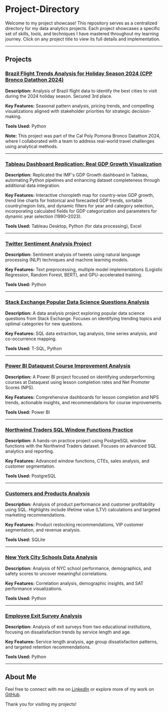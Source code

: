 # Project-Directory
Welcome to my project showcase! This repository serves as a centralized directory for my data analytics projects. Each project showcases a specific set of skills, tools, and techniques I have mastered throughout my learning journey. Click on any project title to view its full details and implementation.

---

## Projects

### [Brazil Flight Trends Analysis for Holiday Season 2024 (CPP Bronco Datathon 2024)](https://github.com/jastro-dev/cpp-bronco-datathon-fall-2024)
**Description:** Analysis of Brazil flight data to identify the best cities to visit during the 2024 holiday season. Secured 3rd place.

**Key Features:** Seasonal pattern analysis, pricing trends, and compelling visualizations aligned with stakeholder priorities for strategic decision-making.

**Tools Used:** Python

**Note:** This project was part of the Cal Poly Pomona Bronco Datathon 2024, where I collaborated with a team to address real-world travel challenges using analytical methods.

---

### [Tableau Dashboard Replication: Real GDP Growth Visualization](https://github.com/jastro-dev/tableau-imf-data-dashboard)  
**Description:** Replicated the IMF's GDP Growth dashboard in Tableau, automating Python pipelines and enhancing dataset completeness through additional data integration.

**Key Features:** Interactive choropleth map for country-wise GDP growth, trend line charts for historical and forecasted GDP trends, sortable country/region lists, and dynamic filters for year and category selection, incorporating calculated fields for GDP categorization and parameters for dynamic year selection (1990–2023).  

**Tools Used:** Tableau Desktop, Python (for data processing), Excel  

---

### [Twitter Sentiment Analysis Project](https://github.com/jastro-dev/twitter-sentiment-analysis)
**Description:** Sentiment analysis of tweets using natural language processing (NLP) techniques and machine learning models.

**Key Features:** Text preprocessing, multiple model implementations (Logistic Regression, Random Forest, BERT), and GPU-accelerated training.

**Tools Used:** Python

---

### [Stack Exchange Popular Data Science Questions Analysis](https://github.com/jastro-dev/dq-11-stackexchange-popular-questions)
**Description:** A data analysis project exploring popular data science questions from Stack Exchange. Focuses on identifying trending topics and optimal categories for new questions.

**Key Features:** SQL data extraction, tag analysis, time series analysis, and co-occurrence mapping.

**Tools Used:** T-SQL, Python

---

### [Power BI Dataquest Course Improvement Analysis](https://github.com/jastro-dev/power-bi-dataquest-course-improvement-analysis)
**Description:** A Power BI project focused on identifying underperforming courses at Dataquest using lesson completion rates and Net Promoter Scores (NPS).

**Key Features:** Comprehensive dashboards for lesson completion and NPS trends, actionable insights, and recommendations for course improvements.

**Tools Used:** Power BI

---

### [Northwind Traders SQL Window Functions Practice](https://github.com/jastro-dev/dq-09-sql-window-functions-northwind-traders)
**Description:** A hands-on practice project using PostgreSQL window functions with the Northwind Traders dataset. Focuses on advanced SQL analytics and reporting.

**Key Features:** Advanced window functions, CTEs, sales analysis, and customer segmentation.

**Tools Used:** PostgreSQL

---

### [Customers and Products Analysis](https://github.com/jastro-dev/dq-08-sql-customers-and-products-analysis)
**Description:** Analysis of product performance and customer profitability using SQL. Highlights include lifetime value (LTV) calculations and targeted marketing recommendations.

**Key Features:** Product restocking recommendations, VIP customer segmentation, and revenue analysis.

**Tools Used:** SQLite

---

### [New York City Schools Data Analysis](https://github.com/jastro-dev/dq-06-nyc-high-school-analysis)
**Description:** Analysis of NYC school performance, demographics, and safety scores to uncover meaningful correlations.

**Key Features:** Correlation analysis, demographic insights, and SAT performance visualizations.

**Tools Used:** Python

---

### [Employee Exit Survey Analysis](https://github.com/jastro-dev/dq-05-clean-analyze-employee-exit-surveys)
**Description:** Analysis of exit surveys from two educational institutions, focusing on dissatisfaction trends by service length and age.

**Key Features:** Service length analysis, age group dissatisfaction patterns, and targeted retention recommendations.

**Tools Used:** Python

---

## About Me
Feel free to connect with me on [LinkedIn](https://www.linkedin.com/in/jeremy-r-castro/) or explore more of my work on [GitHub](https://github.com/jastro-dev).

Thank you for visiting my projects!
